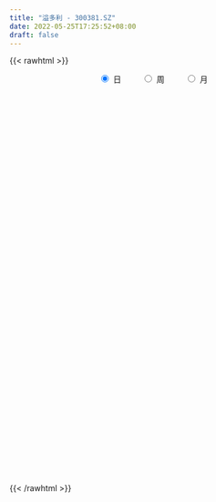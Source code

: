 ```yaml
---
title: "溢多利 - 300381.SZ"
date: 2022-05-25T17:25:52+08:00
draft: false
---
```

{{< rawhtml >}}
    <div style="text-align: center">
        <label style="padding: 1rem;"><input style="margin-right: .5rem" type="radio" name="period" value="D" checked onclick="period_change(this)">日</label>
        <label style="padding: 1rem;"><input style="margin-right: .5rem" type="radio" name="period" value="W" onclick="period_change(this)">周</label>
        <label style="padding: 1rem;"><input style="margin-right: .5rem" type="radio" name="period" value="M" onclick="period_change(this)">月</label>
    </div>
    <div id="chart" style="height: 700px;"></div> 
    <script type="text/javascript">
        const D_v = [51054.36,68173.17,49244.94,37242.0,65622.33,48766.0,34512.83,39188.99,57020.82,44917.03,40787.0,37137.03,137772.14,90022.55,59487.04,42891.9,83752.09,59664.83,48472.99,57080.64,60827.25,47705.89,35920.0,52025.01,35113.03,35692.0,39440.53,41414.0,124730.48,135628.0,235880.34,173233.57,94871.37,90842.85,66261.42,48840.5,62108.43,48120.37,75197.14,52735.0,71391.34,119870.01,100438.1,121664.0,64629.53,49076.64,41741.99,81949.01,62392.55,87595.0,83345.0,59619.2,70542.16,46353.0,56762.05,61033.96,83571.39,123878.83,105645.03,83199.58,42925.78,76089.28,68549.03,81696.11,59844.0,120485.58,126798.03,69555.0,55915.87,82434.98,87540.03,127542.97,99379.0,136775.82,76842.0,174991.42,89044.92,133496.0,88271.78,101487.01,100994.01,78840.49,76161.01,144198.98,77667.0,87451.71,75913.0,95606.44,246833.83,117314.81,108660.21,81785.98,127575.54,274826.21,167540.05,137918.24,155788.23,115677.96,58503.0,68052.26,47870.26,39573.39,80137.0,41313.65,68153.91,46850.19,192222.42,79778.84,72636.08,94236.27,87126.2,31845.92,36766.0,54448.0,80904.42,30610.0,24548.23,29681.0,36006.0,71237.9,43382.0,35712.0,46802.0,48576.0,70371.0,156357.24,145904.0,94449.0,107861.0,94209.29,114047.32,72921.74,60432.0,66240.17,122385.06,80192.32,58098.03,71583.0,83773.43,58666.52,42578.89,75543.9,57030.0,62022.94,64098.53,55506.18,65062.54,226031.54,154312.0,101501.09,196214.11,116213.05,89617.93,204651.55,112987.09,137548.0,158505.19,87790.97,143869.42,83162.0,79596.21,82740.15,54631.0,60714.0,49634.0,60003.0,67909.0,78368.28,108546.32,43766.99,68112.0,110383.44,37530.0,40654.0,50209.0,100635.0,53230.79,113830.47,53028.0,40042.79,37428.58,38386.06,30985.0,48191.84,33967.0,42838.0,65251.0,62112.41,52669.2,34897.0,56128.21,43501.34,32916.63,33029.0,28005.0,33635.0,202503.84,104329.84,125631.56,101726.63,65090.71,61657.0,51081.0,60406.97,64145.0,59392.0,30793.0,34155.0,24655.0,21222.18,47559.0,73530.0,35769.0,44475.67,44526.0,27368.23,36418.0,56595.18,38601.0,31852.0,36380.0,32500.03,18188.0,18226.0,24932.61,26294.99,20161.0,17905.89,23568.49,18179.0,40335.79,60539.0,75247.5,52436.17,36463.2,26199.0,18207.0,19426.5,62377.5,66948.01,35004.01,25196.0,150890.0,102077.67,56433.63,45796.33,40281.0,25705.0,33213.3,35140.0]
const D_histogram = [0.0,-0.0196430769,-0.0315122788,-0.041618473,-0.027186575,-0.0240430454,-0.0211223294,-0.0165380873,-0.0155555084,-0.0168400549,-0.0207098431,-0.0132757601,0.0148216993,0.0328190226,0.0301679245,0.0292082029,0.0426110885,0.0483641497,0.046383453,0.049055951,0.0366453837,0.0235933458,0.0063279723,-0.0133193763,-0.0194552373,-0.0192899264,-0.0132444787,-0.0082355283,0.016793007,0.0454184348,0.0962390584,0.0852079792,0.068117159,0.040993616,0.0133455127,0.0039034646,-0.0132907685,-0.0261734181,-0.0495564441,-0.0629744274,-0.0521964567,-0.0152883652,0.0056247073,0.0384159438,0.0391932332,0.033176434,0.0288846162,0.0360439599,0.0237579715,-0.0020406017,-0.0355897231,-0.0593933887,-0.0878309504,-0.0957840143,-0.0832426249,-0.0659815424,-0.0414113039,-0.0102625724,-0.0034034654,-0.0159494928,-0.0201807711,-0.004892833,-0.0011352545,0.0092408131,0.0072458132,0.0294937662,0.0376234637,0.0434121315,0.0364820878,0.010373157,-0.0079045754,0.0122493092,0.0196690764,0.0371806819,0.0389550974,0.0619545981,0.0618109769,0.0744699399,0.0732601498,0.0721886113,0.056417303,0.0429796381,0.0252293547,0.040748717,0.0353711187,0.0336895876,0.0107235074,0.012610408,0.039519669,0.0372157481,0.0530135922,0.0555957585,0.0643105813,0.0583968663,0.0256222297,-0.0389212024,-0.0241780216,0.005719355,0.0116259505,-0.0067750151,-0.017095256,-0.037086927,-0.0747714708,-0.0958725935,-0.0790896382,-0.0762754508,-0.0458142253,-0.0429127911,-0.0560632381,-0.0784575455,-0.0842331293,-0.096966615,-0.0876455964,-0.0890408151,-0.0994293887,-0.0961764944,-0.0868774154,-0.068334577,-0.041623344,-0.0002486957,0.0277266843,0.0393921857,0.0580026094,0.0664564777,0.0596534839,0.0824372214,0.0872833815,0.0925589914,0.0803854862,0.0519865643,0.016702626,-0.0070452474,-0.0299596982,-0.0370423922,-0.0088574453,0.0055137236,0.0002499307,0.0033763435,-0.0222333742,-0.0344668617,-0.0331292942,-0.0156221418,-0.0054549474,-0.0035997277,0.0044438375,0.0082762328,0.0060585015,0.0180200624,0.0299045166,0.0461548937,0.0890735677,0.093285868,0.0836533329,0.1103297784,0.0942964385,0.0967913707,0.0990608898,0.0899953698,0.1047278574,0.0918839963,0.0577524518,0.0183175686,-0.0083759662,-0.0365140638,-0.055064844,-0.0850156353,-0.0820572967,-0.0890726875,-0.1011304689,-0.1065516645,-0.1174969622,-0.1387212096,-0.1445376675,-0.1572932516,-0.1376330819,-0.1577226981,-0.1521744961,-0.0902958875,-0.0459262254,-0.0192193242,-0.0094065509,-0.0164192418,-0.0322964148,-0.0451656361,-0.034312135,-0.0409892772,-0.0288547119,-0.0048615044,-0.0002092785,0.0073932338,0.004942362,0.0116236773,0.0166321892,0.0164626979,0.0200390407,0.0129665162,0.0352985799,0.0275846621,-0.0050017557,-0.0399709614,-0.0387715151,-0.0538055423,-0.0723600641,-0.1117670576,-0.0981057931,-0.0829455711,-0.0591552092,-0.0342588296,-0.0188307189,-0.0043593941,0.0068490311,0.0249818092,0.0317690861,0.0342078973,0.0439261875,0.0429194858,0.0268492216,0.0372183583,0.0201347924,-0.001180582,-0.0284955306,-0.0376524017,-0.0463494854,-0.0446241784,-0.0465658809,-0.0333673043,-0.0125712879,0.0049052048,-0.0029624248,-0.0065125973,-0.0448081435,-0.1008572443,-0.0710539028,-0.0762705073,-0.0646990384,-0.0456169701,-0.0354872796,-0.0071681863,0.0508669522,0.0867168765,0.1187099369,0.1437851902,0.1845802999,0.2020365895,0.1900872797,0.1675583846,0.1564282822,0.1437351759,0.1048731356,0.0814014018]
const D_fast = [0.0,-0.0245538462,-0.0443011177,-0.0648119302,-0.0571766759,-0.0600439077,-0.0624037741,-0.0619540537,-0.064860352,-0.0703549122,-0.0794021612,-0.0752870182,-0.043484134,-0.017282055,-0.012391172,-0.0060488429,0.0180068148,0.0358509135,0.0454660801,0.0604025658,0.0571533445,0.0499996429,0.0343162626,0.0113390699,0.0003393996,-0.0043177712,-0.0015834432,0.0013666251,0.0305934123,0.0705734488,0.1454538369,0.1557247526,0.1556632221,0.1387880831,0.1144763579,0.106010176,0.0854932508,0.0660672467,0.0302951097,0.0011335196,-0.0011376239,0.0319483762,0.0542676256,0.096662848,0.1072384457,0.109515755,0.1124450913,0.128615425,0.1222689294,0.0959602058,0.0535136536,0.0148616408,-0.0355336585,-0.067432726,-0.0757019928,-0.0749362959,-0.0607188833,-0.032135795,-0.0261275544,-0.042660955,-0.051937426,-0.0378726962,-0.0343989313,-0.0217126604,-0.0218962071,0.0077251875,0.025260751,0.0419024516,0.0440929299,0.0205772884,0.0003234121,0.0235396239,0.0358766603,0.0626834363,0.0741966261,0.1126847763,0.1279938994,0.1592703474,0.1763755947,0.193351209,0.1916842264,0.1889914711,0.1775485263,0.2032550679,0.2067202493,0.213461115,0.1931759117,0.1982154143,0.2350045926,0.2420046087,0.2710558509,0.2875369568,0.3123294249,0.3210149264,0.2946458473,0.2203721146,0.22907079,0.2603980053,0.2692110885,0.2491163691,0.2345223142,0.2052589114,0.1488815,0.1038122289,0.1008227746,0.0845680993,0.1035757686,0.0957490049,0.0685827485,0.0265740547,-0.0002598115,-0.0372349509,-0.0498253314,-0.0734807539,-0.1087266746,-0.1295179039,-0.1419381787,-0.1404789846,-0.1241735877,-0.0828611133,-0.0479540622,-0.0264405144,0.0066705617,0.0317385493,0.0398489266,0.0832419694,0.1099089749,0.1383243327,0.146247199,0.1308449181,0.0997366364,0.0742274511,0.0438230758,0.0274797837,0.0534503692,0.0691999691,0.0639986588,0.0679691575,0.0368010963,0.0159508933,0.0090061373,0.0226077542,0.0314112118,0.0323664996,0.0415210242,0.0474224777,0.0467193717,0.0631859482,0.0825465316,0.1103356321,0.175522698,0.2030564653,0.2143372634,0.2685961536,0.2761369233,0.3028296982,0.3298644397,0.3432977622,0.3842122141,0.3943393521,0.3746459205,0.3397904295,0.3110029031,0.2737362895,0.2414192984,0.1902145982,0.1726586127,0.14337505,0.1060346514,0.0739755396,0.0336560014,-0.0222485484,-0.0641994231,-0.1162783201,-0.131026421,-0.1905467117,-0.2230421337,-0.1837374969,-0.1508493912,-0.1289473211,-0.1214861855,-0.1326036869,-0.1565549636,-0.1807155939,-0.1784401266,-0.1953645881,-0.1904437008,-0.1676658694,-0.1630659631,-0.1536151423,-0.1548304236,-0.145243189,-0.1360766298,-0.1321304466,-0.1235443436,-0.1273752391,-0.0962185305,-0.0970362827,-0.1308731394,-0.1758350854,-0.1843285179,-0.2128139307,-0.2494584685,-0.3168072264,-0.3276724102,-0.3332485809,-0.3242470214,-0.3079153492,-0.2971949183,-0.283813442,-0.2708927589,-0.2465145285,-0.2317849802,-0.2207941946,-0.2000943576,-0.1903711877,-0.1997291466,-0.1800554203,-0.1921052881,-0.213715808,-0.2481546392,-0.2667246108,-0.2870090659,-0.2964398035,-0.3100229762,-0.3051662257,-0.2875130312,-0.2688102374,-0.2774184732,-0.2825967949,-0.332094377,-0.4133577889,-0.4013179231,-0.4256021545,-0.4302054451,-0.4225276193,-0.4212697487,-0.394742702,-0.3239908255,-0.266461682,-0.2047911374,-0.1437695866,-0.0568294019,0.0111360351,0.0467085451,0.0660692463,0.0940462144,0.1172869021,0.1046431457,0.1015217623]
const D_slow = [0.0,-0.0049107692,-0.0127888389,-0.0231934572,-0.0299901009,-0.0360008623,-0.0412814446,-0.0454159664,-0.0493048436,-0.0535148573,-0.0586923181,-0.0620112581,-0.0583058333,-0.0501010776,-0.0425590965,-0.0352570458,-0.0246042736,-0.0125132362,-0.000917373,0.0113466148,0.0205079607,0.0264062972,0.0279882903,0.0246584462,0.0197946369,0.0149721553,0.0116610356,0.0096021535,0.0138004052,0.0251550139,0.0492147785,0.0705167734,0.0875460631,0.0977944671,0.1011308453,0.1021067114,0.0987840193,0.0922406648,0.0798515537,0.0641079469,0.0510588327,0.0472367414,0.0486429183,0.0582469042,0.0680452125,0.076339321,0.0835604751,0.092571465,0.0985109579,0.0980008075,0.0891033767,0.0742550295,0.0522972919,0.0283512883,0.0075406321,-0.0089547535,-0.0193075795,-0.0218732226,-0.0227240889,-0.0267114621,-0.0317566549,-0.0329798632,-0.0332636768,-0.0309534735,-0.0291420202,-0.0217685787,-0.0123627128,-0.0015096799,0.0076108421,0.0102041313,0.0082279875,0.0112903148,0.0162075839,0.0255027544,0.0352415287,0.0507301782,0.0661829225,0.0848004074,0.1031154449,0.1211625977,0.1352669234,0.146011833,0.1523191716,0.1625063509,0.1713491306,0.1797715275,0.1824524043,0.1856050063,0.1954849236,0.2047888606,0.2180422587,0.2319411983,0.2480188436,0.2626180602,0.2690236176,0.259293317,0.2532488116,0.2546786503,0.257585138,0.2558913842,0.2516175702,0.2423458384,0.2236529707,0.1996848224,0.1799124128,0.1608435501,0.1493899938,0.138661796,0.1246459865,0.1050316002,0.0839733178,0.0597316641,0.037820265,0.0155600612,-0.0092972859,-0.0333414095,-0.0550607634,-0.0721444076,-0.0825502436,-0.0826124176,-0.0756807465,-0.0658327001,-0.0513320477,-0.0347179283,-0.0198045573,0.000804748,0.0226255934,0.0457653412,0.0658617128,0.0788583539,0.0830340104,0.0812726985,0.073782774,0.0645221759,0.0623078146,0.0636862455,0.0637487281,0.064592814,0.0590344705,0.050417755,0.0421354315,0.038229896,0.0368661592,0.0359662273,0.0370771867,0.0391462449,0.0406608702,0.0451658858,0.052642015,0.0641807384,0.0864491303,0.1097705973,0.1306839305,0.1582663751,0.1818404848,0.2060383275,0.2308035499,0.2533023924,0.2794843567,0.3024553558,0.3168934687,0.3214728609,0.3193788693,0.3102503534,0.2964841424,0.2752302335,0.2547159094,0.2324477375,0.2071651203,0.1805272041,0.1511529636,0.1164726612,0.0803382443,0.0410149314,0.006606661,-0.0328240136,-0.0708676376,-0.0934416095,-0.1049231658,-0.1097279969,-0.1120796346,-0.1161844451,-0.1242585488,-0.1355499578,-0.1441279916,-0.1543753109,-0.1615889888,-0.162804365,-0.1628566846,-0.1610083761,-0.1597727856,-0.1568668663,-0.152708819,-0.1485931445,-0.1435833844,-0.1403417553,-0.1315171103,-0.1246209448,-0.1258713837,-0.1358641241,-0.1455570028,-0.1590083884,-0.1770984044,-0.2050401688,-0.2295666171,-0.2503030099,-0.2650918122,-0.2736565196,-0.2783641993,-0.2794540479,-0.2777417901,-0.2714963378,-0.2635540662,-0.2550020919,-0.2440205451,-0.2332906736,-0.2265783682,-0.2172737786,-0.2122400805,-0.212535226,-0.2196591087,-0.2290722091,-0.2406595804,-0.2518156251,-0.2634570953,-0.2717989214,-0.2749417433,-0.2737154421,-0.2744560483,-0.2760841977,-0.2872862335,-0.3125005446,-0.3302640203,-0.3493316471,-0.3655064067,-0.3769106493,-0.3857824692,-0.3875745157,-0.3748577777,-0.3531785585,-0.3235010743,-0.2875547768,-0.2414097018,-0.1909005544,-0.1433787345,-0.1014891384,-0.0623820678,-0.0264482738,-0.0002299899,0.0201203605]
const D_data = [['2021-05-14', 9.2346, 9.2942, 9.1353, 9.3538],['2021-05-17', 9.2446, 8.9864, 8.9765, 9.2446],['2021-05-18', 9.036, 8.9765, 8.8077, 9.036],['2021-05-19', 8.9368, 8.907, 8.8871, 9.0162],['2021-05-20', 8.9864, 9.1949, 8.9169, 9.2049],['2021-05-21', 9.1949, 9.0758, 9.0559, 9.324],['2021-05-24', 9.0758, 9.0658, 8.9765, 9.1751],['2021-05-25', 9.046, 9.0857, 9.0261, 9.1353],['2021-05-26', 9.0857, 9.036, 8.9665, 9.1056],['2021-05-27', 8.9963, 8.9864, 8.9665, 9.036],['2021-05-28', 8.9864, 8.9169, 8.897, 9.046],['2021-05-31', 8.9467, 9.046, 8.8672, 9.0758],['2021-06-01', 9.1353, 9.3935, 9.1254, 9.5524],['2021-06-02', 9.2942, 9.4034, 9.2744, 9.4829],['2021-06-03', 9.4332, 9.2049, 9.1949, 9.4928],['2021-06-04', 9.2545, 9.2346, 9.1353, 9.3637],['2021-06-07', 9.1651, 9.473, 9.1552, 9.5127],['2021-06-08', 9.473, 9.463, 9.3339, 9.5226],['2021-06-09', 9.4432, 9.4134, 9.3538, 9.5127],['2021-06-10', 9.4233, 9.5127, 9.3737, 9.5325],['2021-06-11', 9.5325, 9.3339, 9.2942, 9.5524],['2021-06-15', 9.2843, 9.2843, 9.1651, 9.3538],['2021-06-16', 9.2843, 9.1651, 9.1155, 9.3339],['2021-06-17', 9.1651, 9.036, 8.9467, 9.1651],['2021-06-18', 9.0063, 9.1254, 8.9566, 9.1453],['2021-06-21', 9.0559, 9.1751, 9.0162, 9.1751],['2021-06-22', 9.1552, 9.2545, 9.0658, 9.3439],['2021-06-23', 9.2247, 9.2644, 9.1552, 9.3042],['2021-06-24', 9.2843, 9.602, 9.2346, 9.7609],['2021-06-25', 9.5822, 9.8205, 9.4829, 9.8999],['2021-06-28', 9.9297, 10.3766, 9.7708, 10.883],['2021-06-29', 10.3269, 9.7907, 9.7311, 10.4361],['2021-06-30', 9.7808, 9.7113, 9.5822, 9.8602],['2021-07-01', 9.6616, 9.5226, 9.4928, 9.8999],['2021-07-02', 9.5822, 9.4034, 9.324, 9.6616],['2021-07-05', 9.3737, 9.5524, 9.2843, 9.5822],['2021-07-06', 9.5623, 9.3935, 9.324, 9.5623],['2021-07-07', 9.3042, 9.3637, 9.3042, 9.473],['2021-07-08', 9.3836, 9.1155, 9.0559, 9.3836],['2021-07-09', 9.1155, 9.1056, 9.0658, 9.1751],['2021-07-12', 9.1353, 9.3637, 9.0956, 9.3836],['2021-07-13', 9.3637, 9.8006, 9.2545, 9.8801],['2021-07-14', 9.95, 9.76, 9.6, 10.05],['2021-07-15', 9.76, 10.08, 9.68, 10.1],['2021-07-16', 9.95, 9.81, 9.8, 10.09],['2021-07-19', 9.78, 9.75, 9.63, 9.96],['2021-07-20', 9.69, 9.78, 9.61, 9.83],['2021-07-21', 9.82, 9.97, 9.82, 10.15],['2021-07-22', 9.87, 9.75, 9.73, 9.91],['2021-07-23', 9.72, 9.5, 9.39, 9.75],['2021-07-26', 9.47, 9.24, 9.16, 9.58],['2021-07-27', 9.29, 9.18, 9.16, 9.4],['2021-07-28', 9.19, 8.93, 8.72, 9.36],['2021-07-29', 9.08, 9.02, 8.94, 9.09],['2021-07-30', 9.0, 9.22, 8.88, 9.35],['2021-08-02', 9.25, 9.3, 9.07, 9.39],['2021-08-03', 9.3, 9.46, 9.22, 9.55],['2021-08-04', 9.5, 9.67, 9.27, 9.67],['2021-08-05', 9.58, 9.46, 9.39, 9.63],['2021-08-06', 9.36, 9.19, 9.1, 9.4],['2021-08-09', 9.17, 9.23, 9.1, 9.25],['2021-08-10', 9.23, 9.49, 9.12, 9.5],['2021-08-11', 9.41, 9.39, 9.35, 9.6],['2021-08-12', 9.45, 9.51, 9.42, 9.65],['2021-08-13', 9.52, 9.38, 9.3, 9.57],['2021-08-16', 9.38, 9.75, 9.33, 9.79],['2021-08-17', 9.76, 9.68, 9.62, 9.95],['2021-08-18', 9.63, 9.72, 9.6, 9.82],['2021-08-19', 9.71, 9.59, 9.48, 9.76],['2021-08-20', 9.56, 9.28, 9.14, 9.61],['2021-08-23', 9.17, 9.26, 8.99, 9.32],['2021-08-24', 9.23, 9.75, 9.19, 9.75],['2021-08-25', 9.65, 9.68, 9.57, 9.87],['2021-08-26', 9.69, 9.9, 9.61, 9.96],['2021-08-27', 9.91, 9.79, 9.67, 9.91],['2021-08-30', 9.84, 10.17, 9.72, 10.45],['2021-08-31', 10.07, 10.0, 9.91, 10.18],['2021-09-01', 10.04, 10.26, 9.7, 10.36],['2021-09-02', 10.25, 10.19, 10.12, 10.39],['2021-09-03', 10.28, 10.26, 9.93, 10.28],['2021-09-06', 10.26, 10.1, 10.1, 10.52],['2021-09-07', 10.04, 10.11, 9.9, 10.21],['2021-09-08', 10.11, 10.02, 9.96, 10.29],['2021-09-09', 10.01, 10.48, 9.91, 10.49],['2021-09-10', 10.42, 10.3, 10.21, 10.6],['2021-09-13', 10.5, 10.38, 10.31, 10.71],['2021-09-14', 10.41, 10.09, 10.03, 10.44],['2021-09-15', 10.03, 10.38, 10.0, 10.58],['2021-09-16', 10.35, 10.82, 10.32, 11.38],['2021-09-17', 10.82, 10.58, 10.5, 10.89],['2021-09-22', 10.48, 10.91, 10.38, 10.93],['2021-09-23', 11.0, 10.87, 10.71, 11.0],['2021-09-24', 10.87, 11.06, 10.58, 11.16],['2021-09-27', 11.42, 10.97, 10.85, 12.12],['2021-09-28', 10.42, 10.6, 10.2, 10.87],['2021-09-29', 10.43, 9.97, 9.91, 10.66],['2021-09-30', 10.01, 10.84, 10.01, 10.95],['2021-10-08', 10.92, 11.18, 10.74, 11.25],['2021-10-11', 11.09, 11.02, 10.88, 11.17],['2021-10-12', 10.98, 10.72, 10.55, 10.98],['2021-10-13', 10.68, 10.77, 10.47, 10.87],['2021-10-14', 10.6, 10.58, 10.55, 10.75],['2021-10-15', 10.66, 10.19, 10.1, 10.67],['2021-10-18', 10.24, 10.2, 10.0, 10.35],['2021-10-19', 10.09, 10.62, 10.09, 10.74],['2021-10-20', 10.53, 10.46, 10.34, 10.71],['2021-10-21', 10.4, 10.87, 10.12, 11.23],['2021-10-22', 10.75, 10.6, 10.51, 10.9],['2021-10-25', 10.63, 10.35, 10.2, 10.65],['2021-10-26', 10.2, 10.1, 9.91, 10.35],['2021-10-27', 9.86, 10.18, 9.4, 10.22],['2021-10-28', 10.18, 9.98, 9.9, 10.2],['2021-10-29', 9.94, 10.18, 9.85, 10.24],['2021-11-01', 10.17, 10.0, 9.95, 10.22],['2021-11-02', 10.01, 9.78, 9.58, 10.05],['2021-11-03', 9.72, 9.85, 9.63, 9.94],['2021-11-04', 9.83, 9.88, 9.72, 9.91],['2021-11-05', 9.86, 10.0, 9.79, 10.0],['2021-11-08', 9.92, 10.17, 9.92, 10.19],['2021-11-09', 10.1, 10.51, 10.08, 10.56],['2021-11-10', 10.48, 10.53, 10.37, 10.65],['2021-11-11', 10.47, 10.45, 10.4, 10.61],['2021-11-12', 10.45, 10.65, 10.41, 10.71],['2021-11-15', 10.69, 10.64, 10.53, 10.9],['2021-11-16', 10.57, 10.5, 10.38, 10.68],['2021-11-17', 10.47, 10.97, 10.42, 10.99],['2021-11-18', 10.97, 10.89, 10.7, 11.3],['2021-11-19', 10.9, 11.0, 10.63, 11.1],['2021-11-22', 11.17, 10.84, 10.75, 11.17],['2021-11-23', 10.77, 10.59, 10.55, 10.86],['2021-11-24', 10.6, 10.37, 10.29, 10.69],['2021-11-25', 10.36, 10.37, 10.27, 10.48],['2021-11-26', 10.31, 10.25, 10.13, 10.44],['2021-11-29', 10.29, 10.35, 10.05, 10.44],['2021-11-30', 10.34, 10.84, 10.26, 10.85],['2021-12-01', 10.77, 10.79, 10.61, 10.86],['2021-12-02', 10.71, 10.58, 10.56, 10.89],['2021-12-03', 10.52, 10.69, 10.37, 10.7],['2021-12-06', 10.65, 10.27, 10.2, 10.72],['2021-12-07', 10.27, 10.32, 10.15, 10.45],['2021-12-08', 10.31, 10.44, 10.25, 10.45],['2021-12-09', 10.5, 10.68, 10.4, 10.74],['2021-12-10', 10.69, 10.66, 10.5, 10.78],['2021-12-13', 10.59, 10.59, 10.5, 10.75],['2021-12-14', 10.59, 10.7, 10.52, 10.79],['2021-12-15', 10.64, 10.69, 10.54, 10.75],['2021-12-16', 10.75, 10.63, 10.52, 10.75],['2021-12-17', 10.65, 10.85, 10.58, 11.35],['2021-12-20', 11.0, 10.94, 10.89, 11.23],['2021-12-21', 10.9, 11.11, 10.9, 11.29],['2021-12-22', 11.29, 11.67, 10.97, 11.8],['2021-12-23', 11.59, 11.4, 11.28, 11.65],['2021-12-24', 11.29, 11.3, 11.06, 11.4],['2021-12-27', 11.4, 11.9, 11.19, 11.92],['2021-12-28', 11.7, 11.5, 11.5, 11.85],['2021-12-29', 11.68, 11.8, 11.47, 12.05],['2021-12-30', 11.75, 11.92, 11.63, 12.2],['2021-12-31', 12.0, 11.87, 11.68, 12.0],['2022-01-04', 11.87, 12.3, 11.74, 12.38],['2022-01-05', 12.18, 12.08, 11.9, 12.33],['2022-01-06', 12.01, 11.79, 11.73, 12.15],['2022-01-07', 11.8, 11.6, 11.38, 11.85],['2022-01-10', 11.55, 11.63, 11.41, 11.69],['2022-01-11', 11.67, 11.49, 11.38, 11.74],['2022-01-12', 11.51, 11.49, 11.42, 11.61],['2022-01-13', 11.49, 11.2, 11.17, 11.52],['2022-01-14', 11.24, 11.51, 11.15, 11.68],['2022-01-17', 11.65, 11.34, 11.32, 11.65],['2022-01-18', 11.38, 11.18, 10.86, 11.39],['2022-01-19', 11.12, 11.16, 10.9, 11.16],['2022-01-20', 11.09, 10.98, 10.86, 11.18],['2022-01-21', 11.0, 10.68, 10.39, 11.0],['2022-01-24', 10.59, 10.7, 10.39, 10.83],['2022-01-25', 10.66, 10.45, 10.3, 10.7],['2022-01-26', 10.34, 10.76, 10.34, 10.8],['2022-01-27', 10.71, 10.14, 9.92, 10.74],['2022-01-28', 10.14, 10.29, 10.0, 10.56],['2022-02-07', 10.37, 11.07, 10.24, 11.09],['2022-02-08', 11.13, 11.07, 10.81, 11.13],['2022-02-09', 11.07, 11.0, 10.9, 11.11],['2022-02-10', 10.96, 10.86, 10.81, 11.14],['2022-02-11', 10.89, 10.63, 10.59, 10.89],['2022-02-14', 10.53, 10.42, 10.36, 10.75],['2022-02-15', 10.42, 10.33, 10.22, 10.61],['2022-02-16', 10.38, 10.57, 10.31, 10.73],['2022-02-17', 10.55, 10.31, 10.3, 10.55],['2022-02-18', 10.27, 10.51, 10.19, 10.74],['2022-02-21', 10.49, 10.72, 10.37, 10.93],['2022-02-22', 10.54, 10.53, 10.4, 10.68],['2022-02-23', 10.46, 10.58, 10.46, 10.6],['2022-02-24', 10.48, 10.45, 10.25, 10.8],['2022-02-25', 10.47, 10.56, 10.46, 10.78],['2022-02-28', 10.56, 10.56, 10.38, 10.7],['2022-03-01', 10.6, 10.5, 10.41, 10.61],['2022-03-02', 10.52, 10.55, 10.45, 10.58],['2022-03-03', 10.55, 10.4, 10.39, 10.62],['2022-03-04', 10.4, 10.81, 10.38, 11.51],['2022-03-07', 10.7, 10.48, 10.33, 10.84],['2022-03-08', 10.35, 10.05, 9.7, 10.38],['2022-03-09', 10.07, 9.8, 9.22, 10.1],['2022-03-10', 9.99, 10.11, 9.73, 10.13],['2022-03-11', 10.0, 9.81, 9.56, 10.0],['2022-03-14', 9.85, 9.6, 9.46, 9.92],['2022-03-15', 9.58, 9.08, 8.94, 9.58],['2022-03-16', 9.3, 9.56, 9.11, 9.64],['2022-03-17', 9.66, 9.55, 9.5, 9.75],['2022-03-18', 9.43, 9.67, 9.39, 9.77],['2022-03-21', 9.68, 9.74, 9.61, 9.82],['2022-03-22', 9.7, 9.67, 9.55, 9.73],['2022-03-23', 9.68, 9.69, 9.58, 9.77],['2022-03-24', 9.6, 9.68, 9.47, 9.93],['2022-03-25', 9.69, 9.82, 9.58, 10.09],['2022-03-28', 9.83, 9.73, 9.59, 9.85],['2022-03-29', 9.73, 9.69, 9.57, 9.87],['2022-03-30', 9.68, 9.81, 9.58, 9.81],['2022-03-31', 9.8, 9.7, 9.64, 9.93],['2022-04-01', 9.69, 9.46, 9.42, 9.69],['2022-04-06', 9.49, 9.77, 9.46, 9.82],['2022-04-07', 9.73, 9.4, 9.37, 9.73],['2022-04-08', 9.4, 9.22, 9.1, 9.44],['2022-04-11', 9.3, 8.97, 8.86, 9.36],['2022-04-12', 8.97, 9.04, 8.78, 9.12],['2022-04-13', 9.06, 8.93, 8.87, 9.06],['2022-04-14', 8.98, 8.97, 8.92, 9.08],['2022-04-15', 8.86, 8.85, 8.72, 9.05],['2022-04-18', 8.78, 9.0, 8.65, 9.0],['2022-04-19', 9.0, 9.13, 8.9, 9.21],['2022-04-20', 9.19, 9.15, 9.08, 9.26],['2022-04-21', 9.18, 8.82, 8.76, 9.18],['2022-04-22', 8.75, 8.8, 8.61, 8.93],['2022-04-25', 8.79, 8.19, 8.19, 8.85],['2022-04-26', 8.21, 7.61, 7.59, 8.35],['2022-04-27', 7.61, 8.5, 7.6, 8.58],['2022-04-28', 8.31, 8.02, 7.9, 8.45],['2022-04-29', 8.03, 8.14, 7.95, 8.34],['2022-05-05', 8.08, 8.22, 8.08, 8.35],['2022-05-06', 8.07, 8.1, 8.0, 8.2],['2022-05-09', 8.16, 8.36, 8.1, 8.4],['2022-05-10', 8.34, 8.93, 8.28, 9.15],['2022-05-11', 8.94, 8.91, 8.86, 9.35],['2022-05-12', 8.9, 9.08, 8.83, 9.14],['2022-05-13', 9.09, 9.21, 9.03, 9.25],['2022-05-16', 9.25, 9.68, 9.19, 9.97],['2022-05-17', 9.52, 9.67, 9.16, 9.67],['2022-05-18', 9.48, 9.45, 9.45, 9.86],['2022-05-19', 9.2, 9.35, 9.19, 9.53],['2022-05-20', 9.28, 9.52, 9.28, 9.69],['2022-05-23', 9.64, 9.55, 9.5, 9.64],['2022-05-24', 9.55, 9.18, 9.15, 9.65],['2022-05-25', 9.02, 9.28, 9.02, 9.43]]
const W_v = [110328.55,91438.29,101742.6,62066.32,57998.44,67191.89,67669.9,92479.3,193867.03,468969.28,465447.31,371584.74,264079.94,207876.49,82942.21,102177.89,67150.8,74467.82,57182.72,80849.71,83572.73,78071.88,60385.99,177889.52,47396.21,48837.99,69624.24,45835.0,54349.99,33328.09,14605.08,7495.55,100265.22,59151.75,62338.49,55027.94,93663.06,68505.12,106479.24,75433.24,44663.9,19861.63,68435.7,57780.0,51246.99,47138.66,39299.78,45695.56,47104.2,46982.0,104915.48,58073.09,54748.71,83068.96,53433.37,52655.41,64095.59,125906.79,63782.0,33825.42,76982.45,53807.07,30297.39,78471.06,44460.0,95046.95,77685.06,68983.61,110077.21,62572.43,35717.61,57820.46,38399.71,68956.65,88495.47,25843.73,45665.25,37263.28,47482.92,49563.4,98319.69,180893.81,144942.9,202261.3,110899.13,179376.84,133596.5,151416.12,137801.99,79026.13,103440.81,45129.41,117808.7,74399.78,46578.47,43433.14,30584.06,34954.33,40649.81,60298.77,49763.65,78639.8,170971.31,134933.93,79406.83,152443.04,309971.3,92680.66,73210.63,127230.3,146451.32,136996.68,83504.31,11836.51,258261.08,419526.69,521169.95,212061.57,109516.27,160349.74,77027.85,157090.68,126566.44,108160.3,380652.2,455086.3,203080.57,299623.21,203643.36,278446.75,1228178.5699999998,717340.0,509081.5,692092.04,735287.25,364871.84,329553.72,257015.28,346457.98,451616.07,381106.61,622730.52,298130.1,214546.57,350769.64,386785.73,257518.05,937084.3100000001,1519716.01,2127650.54,722057.53,1358298.3699999999,1449673.6600000001,1159080.6800000002,695740.7,532706.1900000001,724699.5900000001,469140.1899999999,391930.9,333879.64,555377.88,648455.4300000001,202542.82,252477.55,107491.13,35727.75,326632.95,462571.6300000001,201877.38,263556.72,194273.81,389906.17,201841.47,148548.11,211534.91,227322.46,301081.91,150984.09,225473.07,323359.07,252713.93,297018.32,275430.55,203620.02,122443.0,219869.09,216750.15,394415.28,188496.29,165201.44,183643.46,102429.32,219192.65,194137.99,554028.09,135935.23,267021.32,269048.44,216426.67,367310.66,309797.8,170763.93,376905.01,661089.55,287001.44,477992.98,322755.19,316621.41,457328.79,329104.2,455189.46,528079.8200000001,587291.13,477861.49,623119.79,318021.73,736072.73,115677.96,294135.91,428319.01,322610.47,220191.65,233139.9,515657.24,449471.35,398498.58,317592.74,472721.73,657858.1799999999,701482.8,389367.78,292891.0,409177.03,282258.79,282715.9,221232.84,249308.16,330089.47,458435.74,265817.97,201121.18,188556.9,127048.18,130226.64,106109.37,265021.66,44406.0,208952.02,395478.63,94058.3]
const W_histogram = [0.0,-0.0418707692,-0.0377061267,-0.0585542303,-0.0776118944,-0.0618754636,-0.0575106258,-0.0534978533,0.0626972236,0.1411062031,0.1689039244,0.2056271215,0.2474334985,0.0971835661,-0.0033025375,-0.1635594998,-0.2281444768,-0.3263527133,-0.3841198198,-0.3620216864,-0.340812657,-0.3067496074,-0.2575924153,-0.1528457846,-0.0802642391,-0.038344596,-0.0558652501,-0.0752303292,-0.1901828491,-0.2517191991,-0.2453560574,-0.2149588097,-0.1206062315,-0.0352113448,-0.009190216,-0.005484937,0.0577991564,0.1081028295,0.1567620517,0.1246204803,0.0894776951,0.077838665,0.1301079921,0.1242770244,0.1071390577,0.0584815684,0.0188295992,-0.0300793871,-0.0903075612,-0.1404699143,-0.2171177267,-0.2337456732,-0.2345476333,-0.1966333791,-0.1780030807,-0.1356672132,-0.1180037703,-0.0750757625,-0.0547613457,-0.0345125877,-0.0585561716,-0.0368535115,-0.0057133369,0.0234494149,0.0134208643,0.065859841,0.1282156581,0.1882036841,0.2657126883,0.2730365054,0.2811334036,0.2742332309,0.2375992151,0.2376334072,0.2180959467,0.179294352,0.1557559036,0.1382723695,0.1220454744,0.1021690039,0.1234507251,0.1779075401,0.2335986264,0.2809700112,0.2917829236,0.3304931355,0.3550671181,0.3310564129,0.2695738003,0.2116680578,0.1290799297,0.0400790175,-0.007606735,-0.0281370505,-0.0499453616,-0.0612591136,-0.1028956483,-0.1316433608,-0.1328727443,-0.1347834063,-0.1209379954,-0.0900856018,-0.0398896167,-0.0078833305,-0.0141841177,0.0227740286,0.0211028764,0.0123048331,0.0089371149,0.0034494191,0.0139584725,-0.0184830398,-0.0533769001,-0.0644997292,-0.0069735363,0.0482888439,-0.0075523021,-0.0600210744,-0.0986500619,-0.1667512827,-0.1988761726,-0.1892751602,-0.1510658856,-0.1249894324,-0.0375342779,0.0277141724,0.0566255921,0.0952020337,0.0788848475,0.092603588,0.2258412919,0.2604766173,0.3098047218,0.3113984973,0.2481886355,0.1616275212,0.0810134922,0.0277347512,0.0435606952,0.055688476,0.0565286847,0.0703194669,0.0320129279,0.0349423413,0.0432861548,0.0147227687,-0.0576032265,0.0125792308,0.0736892066,0.2191639663,0.3109207365,0.3369731796,0.4194503079,0.3424625113,0.2496885094,0.2381254639,0.1286087718,0.0271472874,-0.0500642849,-0.0971423956,-0.0782844587,-0.1348786813,-0.166414438,-0.1878186506,-0.2323761619,-0.2296446892,-0.2146344896,-0.2163042904,-0.2430623884,-0.2690063169,-0.3089508988,-0.2585463147,-0.2593944679,-0.2505432495,-0.2684546696,-0.3174291283,-0.3585040862,-0.3808850477,-0.3584603201,-0.3159114759,-0.2692349506,-0.3282587394,-0.3565428826,-0.3518540783,-0.2853861923,-0.2400641243,-0.191451443,-0.1802726571,-0.1623099637,-0.131802672,-0.0997986292,-0.066404929,-0.0331012445,0.0086098752,0.0825299499,0.0870336622,0.1020879871,0.0999249468,0.0906531876,0.1076207435,0.1259620593,0.1242727692,0.167499637,0.1652532873,0.1418597648,0.1700726668,0.1640282408,0.1383695203,0.1174010566,0.1142438616,0.1036484228,0.1276388065,0.169205677,0.1917828954,0.21615336,0.2526411321,0.2495628636,0.2570158227,0.1852155709,0.1564274153,0.1027823404,0.051451571,0.0571135997,0.0789253246,0.0393366426,0.0391920429,0.0336941815,0.0390922964,0.0675403135,0.1164484523,0.1217445064,0.1106374218,0.0423541832,-0.0302032025,-0.0549802291,-0.0777414137,-0.0870197375,-0.074399012,-0.1283164952,-0.165936745,-0.1724847629,-0.1913679309,-0.2088983592,-0.2324821172,-0.2376721591,-0.2694483777,-0.2760414558,-0.1924851416,-0.1074205135,-0.0607246136]
const W_fast = [0.0,-0.0523384615,-0.0576003506,-0.0930870119,-0.1315476495,-0.1312800847,-0.1412929033,-0.1506545942,-0.0187852113,0.094900319,0.1649240214,0.2530539988,0.3567187504,0.2307647096,0.1294529715,-0.0716938656,-0.1933149618,-0.3731113767,-0.5269084381,-0.5953157263,-0.6593098612,-0.7019342134,-0.7171751252,-0.6506399406,-0.5981244549,-0.5657909608,-0.5972779275,-0.6354505888,-0.797948821,-0.9224149708,-0.9773908434,-1.0007332982,-0.9365322778,-0.8599402274,-0.8362166525,-0.8338826077,-0.7561487253,-0.6788193448,-0.5909696097,-0.5919560609,-0.6047294224,-0.5969087862,-0.5121124612,-0.4868741727,-0.477227375,-0.5112644722,-0.5462090416,-0.6026378747,-0.685442939,-0.7707227708,-0.9016500148,-0.9767143796,-1.036153248,-1.0473973386,-1.0732678103,-1.0648487462,-1.0766862458,-1.0525271786,-1.0459030983,-1.0342824872,-1.072965114,-1.0604758318,-1.0307639914,-0.9957388859,-1.0024122204,-0.9335082834,-0.8390985518,-0.7320596047,-0.5881224285,-0.512539485,-0.434159236,-0.3725011009,-0.3497353129,-0.290292769,-0.2553062429,-0.2492842496,-0.233883722,-0.2167991638,-0.2025146903,-0.1968489098,-0.1447045073,-0.0457708072,0.0683199356,0.1859338232,0.2696924665,0.3910259623,0.5043667245,0.5631201224,0.5690309599,0.5640422319,0.5137240862,0.4347429283,0.3851554921,0.3575909139,0.3232962625,0.296667732,0.2293072853,0.1676487326,0.133201163,0.0975946494,0.0812055615,0.0895365546,0.1297601355,0.1597955891,0.1499487725,0.1926004259,0.1962049928,0.1904831578,0.1893497184,0.1847243773,0.1987230488,0.1616607766,0.1134226912,0.0861749299,0.1419577387,0.2092923299,0.1515631083,0.0840890674,0.0207975645,-0.088991477,-0.17083541,-0.2085531876,-0.2081103845,-0.2132812893,-0.1352097044,-0.0630327109,-0.0199648932,0.0424120568,0.0458160825,0.08268572,0.2723837468,0.3721382266,0.4989175115,0.5783609113,0.5771982084,0.5310439744,0.4706833185,0.4243382653,0.451054383,0.4771042829,0.4920766627,0.5234473117,0.4931440047,0.5048090034,0.5239743556,0.4990916617,0.4123648598,0.4856921249,0.5652244023,0.7654901536,0.934977108,1.0452728459,1.2326125512,1.2412403824,1.2108885079,1.2588568283,1.1814923292,1.0868176666,0.9970900231,0.9257263135,0.9250131357,0.8346992428,0.7615598766,0.6932010014,0.5905494495,0.5358697499,0.4972213272,0.4414754538,0.3539517586,0.2607562509,0.1435739443,0.1293419497,0.0636451796,0.0098605856,-0.0751645018,-0.2034962427,-0.3341972221,-0.4517994456,-0.5189897979,-0.5554188227,-0.5760510351,-0.7171395087,-0.8345593726,-0.9178340879,-0.9227127499,-0.937406713,-0.9366568925,-0.9705462708,-0.9931610684,-0.9956044446,-0.9885500592,-0.9717575912,-0.9467292178,-0.9028656294,-0.8083130672,-0.7820509393,-0.7414746176,-0.7186564212,-0.7052648836,-0.6613921418,-0.6115603111,-0.5821814089,-0.4970796318,-0.4580126597,-0.445941241,-0.3752101723,-0.3402475381,-0.3313138785,-0.3229320781,-0.2975283078,-0.2822116408,-0.2263115555,-0.1424432657,-0.0719203234,0.0064884812,0.1061365363,0.1654489836,0.2371558984,0.2116595393,0.2219782376,0.1940287478,0.1555608712,0.1755012998,0.2170443559,0.1872898345,0.1969432455,0.1998689294,0.2150401185,0.260373214,0.3383934659,0.3741256465,0.3906779174,0.3329832246,0.2528750382,0.2143529544,0.1721564164,0.1411231582,0.1351441307,0.0491475237,-0.0299569123,-0.079626121,-0.1463512717,-0.2161062899,-0.2978105771,-0.3624186588,-0.4615569718,-0.5371604139,-0.5017253851,-0.4435158853,-0.4120011389]
const W_slow = [0.0,-0.0104676923,-0.019894224,-0.0345327816,-0.0539357552,-0.0694046211,-0.0837822775,-0.0971567408,-0.0814824349,-0.0462058842,-0.003979903,0.0474268773,0.1092852519,0.1335811435,0.1327555091,0.0918656341,0.0348295149,-0.0467586634,-0.1427886183,-0.2332940399,-0.3184972042,-0.395184606,-0.4595827099,-0.497794156,-0.5178602158,-0.5274463648,-0.5414126773,-0.5602202596,-0.6077659719,-0.6706957717,-0.732034786,-0.7857744884,-0.8159260463,-0.8247288825,-0.8270264365,-0.8283976708,-0.8139478817,-0.7869221743,-0.7477316614,-0.7165765413,-0.6942071175,-0.6747474512,-0.6422204532,-0.6111511971,-0.5843664327,-0.5697460406,-0.5650386408,-0.5725584876,-0.5951353779,-0.6302528564,-0.6845322881,-0.7429687064,-0.8016056147,-0.8507639595,-0.8952647297,-0.929181533,-0.9586824755,-0.9774514162,-0.9911417526,-0.9997698995,-1.0144089424,-1.0236223203,-1.0250506545,-1.0191883008,-1.0158330847,-0.9993681244,-0.9673142099,-0.9202632889,-0.8538351168,-0.7855759904,-0.7152926395,-0.6467343318,-0.587334528,-0.5279261762,-0.4734021896,-0.4285786016,-0.3896396257,-0.3550715333,-0.3245601647,-0.2990179137,-0.2681552324,-0.2236783474,-0.1652786908,-0.095036188,-0.0220904571,0.0605328268,0.1492996063,0.2320637095,0.2994571596,0.3523741741,0.3846441565,0.3946639109,0.3927622271,0.3857279645,0.3732416241,0.3579268457,0.3322029336,0.2992920934,0.2660739073,0.2323780557,0.2021435569,0.1796221564,0.1696497523,0.1676789196,0.1641328902,0.1698263973,0.1751021164,0.1781783247,0.1804126034,0.1812749582,0.1847645763,0.1801438164,0.1667995913,0.1506746591,0.148931275,0.161003486,0.1591154104,0.1441101418,0.1194476264,0.0777598057,0.0280407625,-0.0192780275,-0.0570444989,-0.088291857,-0.0976754265,-0.0907468834,-0.0765904853,-0.0527899769,-0.033068765,-0.009917868,0.046542455,0.1116616093,0.1891127897,0.266962414,0.3290095729,0.3694164532,0.3896698263,0.3966035141,0.4074936879,0.4214158069,0.435547978,0.4531278448,0.4611310768,0.4698666621,0.4806882008,0.484368893,0.4699680863,0.4731128941,0.4915351957,0.5463261873,0.6240563714,0.7082996663,0.8131622433,0.8987778711,0.9611999985,1.0207313644,1.0528835574,1.0596703792,1.047154308,1.0228687091,1.0032975944,0.9695779241,0.9279743146,0.8810196519,0.8229256115,0.7655144392,0.7118558168,0.6577797442,0.5970141471,0.5297625678,0.4525248431,0.3878882644,0.3230396475,0.2604038351,0.1932901677,0.1139328856,0.0243068641,-0.0709143978,-0.1605294779,-0.2395073468,-0.3068160845,-0.3888807693,-0.47801649,-0.5659800096,-0.6373265576,-0.6973425887,-0.7452054495,-0.7902736137,-0.8308511047,-0.8638017727,-0.88875143,-0.9053526622,-0.9136279733,-0.9114755045,-0.8908430171,-0.8690846015,-0.8435626047,-0.818581368,-0.7959180711,-0.7690128853,-0.7375223704,-0.7064541781,-0.6645792689,-0.623265947,-0.5878010058,-0.5452828391,-0.5042757789,-0.4696833988,-0.4403331347,-0.4117721693,-0.3858600636,-0.353950362,-0.3116489427,-0.2637032189,-0.2096648789,-0.1465045958,-0.0841138799,-0.0198599243,0.0264439684,0.0655508223,0.0912464074,0.1041093001,0.1183877001,0.1381190312,0.1479531919,0.1577512026,0.166174748,0.1759478221,0.1928329005,0.2219450135,0.2523811401,0.2800404956,0.2906290414,0.2830782408,0.2693331835,0.2498978301,0.2281428957,0.2095431427,0.1774640189,0.1359798326,0.0928586419,0.0450166592,-0.0072079306,-0.0653284599,-0.1247464997,-0.1921085941,-0.2611189581,-0.3092402435,-0.3360953718,-0.3512765252]
const W_data = [['2017-07-14', 16.3826, 14.5221, 14.1989, 16.5197],['2017-07-21', 14.2969, 13.866, 13.1218, 14.7669],['2017-07-28', 13.8856, 14.3066, 13.7485, 14.9431],['2017-08-04', 14.3262, 13.9052, 13.9052, 14.5221],['2017-08-11', 13.9052, 13.7583, 13.7093, 14.2773],['2017-08-18', 13.7093, 14.1206, 13.7093, 14.4437],['2017-08-25', 14.1206, 13.9737, 13.7093, 14.4339],['2017-09-01', 14.052, 13.9345, 13.7191, 14.2479],['2017-09-08', 13.9247, 15.658, 13.7191, 15.658],['2017-09-15', 15.7755, 15.7853, 14.8844, 16.4512],['2017-09-22', 15.8343, 15.5601, 14.9921, 16.882],['2017-09-29', 15.4328, 16.0007, 15.188, 17.4304],['2017-10-13', 16.1574, 16.4708, 15.707, 16.647],['2017-10-20', 15.3544, 13.9247, 13.8464, 15.658],['2017-10-27', 13.9052, 13.9247, 13.8856, 14.2773],['2017-11-03', 13.8954, 12.4167, 12.2405, 13.9639],['2017-11-10', 12.3971, 12.8574, 12.3384, 13.112],['2017-11-17', 12.7203, 11.7704, 11.7508, 12.8868],['2017-11-24', 11.7704, 11.555, 11.3689, 12.0152],['2017-12-01', 11.7019, 12.1327, 11.0752, 12.3384],['2017-12-08', 11.9761, 11.9173, 11.1535, 12.2894],['2017-12-15', 12.0936, 11.9173, 11.555, 12.4853],['2017-12-22', 11.7704, 12.0446, 11.7019, 12.2405],['2017-12-29', 12.0544, 12.9259, 12.0544, 13.2687],['2018-01-05', 12.9259, 12.8378, 12.6811, 13.063],['2018-01-12', 12.7301, 12.6419, 12.4853, 13.0532],['2018-01-19', 12.5636, 11.8488, 11.4277, 12.8182],['2018-01-26', 11.9761, 11.5942, 11.3787, 12.0054],['2018-02-02', 11.555, 9.8413, 9.2832, 11.555],['2018-02-09', 9.8903, 9.763, 9.5182, 10.0861],['2018-02-14', 9.8413, 10.1645, 9.8413, 10.2134],['2018-02-23', 10.1645, 10.2722, 10.0861, 10.3799],['2018-03-02', 10.2722, 11.1633, 10.1939, 11.6235],['2018-03-09', 11.3494, 11.3591, 10.8108, 11.3787],['2018-03-16', 11.3787, 10.7814, 10.7814, 11.6235],['2018-03-23', 10.7814, 10.4582, 10.0959, 11.3591],['2018-03-30', 11.1535, 11.2906, 10.7324, 11.555],['2018-04-04', 11.2025, 11.3885, 11.0556, 11.7215],['2018-04-13', 11.3885, 11.6333, 11.3885, 12.2894],['2018-04-20', 11.5746, 10.6737, 10.4485, 11.9467],['2018-04-27', 10.6737, 10.4387, 10.3799, 10.9479],['2018-05-04', 10.4387, 10.5758, 10.2624, 10.8499],['2018-05-11', 10.5855, 11.4767, 10.5366, 11.9876],['2018-05-18', 11.2015, 10.8871, 10.7692, 11.2015],['2018-05-25', 10.9166, 10.6906, 10.6022, 11.2015],['2018-06-01', 10.8478, 10.101, 9.9635, 10.9264],['2018-06-08', 10.1207, 9.9242, 9.8652, 10.3565],['2018-06-15', 9.8849, 9.482, 9.3346, 10.1207],['2018-06-22', 9.482, 8.9121, 8.5387, 9.5311],['2018-06-29', 9.1381, 8.5584, 8.0179, 9.1381],['2018-07-06', 8.637, 7.6446, 7.1631, 8.637],['2018-07-13', 7.674, 7.8607, 7.4284, 7.9197],['2018-07-20', 7.8706, 7.7133, 7.5659, 8.0965],['2018-07-27', 7.8116, 8.0081, 7.2122, 8.2538],['2018-08-03', 7.9786, 7.6446, 7.3694, 8.1653],['2018-08-10', 7.5758, 7.8509, 7.3793, 7.9393],['2018-08-17', 7.7526, 7.4677, 7.448, 8.0671],['2018-08-24', 7.4873, 7.733, 7.2908, 8.5878],['2018-08-31', 7.6937, 7.4284, 7.4284, 7.8607],['2018-09-07', 7.4186, 7.3596, 7.3105, 7.5659],['2018-09-14', 7.4186, 6.6128, 6.5539, 7.4186],['2018-09-21', 6.6423, 6.996, 6.4851, 7.0747],['2018-09-28', 6.9273, 7.0943, 6.9273, 7.1631],['2018-10-12', 6.9273, 7.0943, 6.1707, 7.2515],['2018-10-19', 7.1238, 6.5244, 6.3082, 7.2613],['2018-10-26', 6.5146, 7.3105, 6.5146, 7.8411],['2018-11-02', 7.2122, 7.6839, 7.2122, 7.8116],['2018-11-09', 7.6937, 7.9786, 7.6151, 7.9983],['2018-11-16', 7.9786, 8.6271, 7.959, 8.9907],['2018-11-23', 8.7254, 8.0769, 8.0179, 8.7647],['2018-11-30', 7.959, 8.2439, 7.8706, 8.4503],['2018-12-07', 8.3717, 8.185, 7.8706, 8.6468],['2018-12-14', 8.185, 7.8116, 7.7625, 8.2341],['2018-12-21', 7.7625, 8.2832, 7.6347, 8.2931],['2018-12-28', 8.1555, 8.0965, 7.6642, 8.6861],['2019-01-04', 7.8902, 7.7919, 7.5758, 8.0179],['2019-01-11', 7.7526, 7.8902, 7.7526, 8.0081],['2019-01-18', 7.8607, 7.9197, 7.7723, 8.0572],['2019-01-25', 7.9688, 7.9, 7.7625, 8.1064],['2019-02-01', 7.6347, 7.8018, 7.6249, 8.0965],['2019-02-15', 7.8509, 8.3717, 7.7526, 8.4699],['2019-02-22', 8.3815, 9.0791, 8.3029, 9.3444],['2019-03-01', 9.089, 9.5311, 9.0791, 10.0814],['2019-03-08', 9.6097, 9.8947, 9.4525, 10.8085],['2019-03-15', 9.9045, 9.8161, 9.7866, 10.3172],['2019-03-22', 9.9143, 10.553, 9.8161, 11.064],['2019-03-29', 10.5628, 10.838, 10.3663, 11.005],['2019-04-04', 10.8281, 10.5334, 10.4842, 11.1917],['2019-04-12', 10.5137, 10.1109, 9.8259, 10.7004],['2019-04-19', 10.1109, 10.0716, 9.6982, 10.3074],['2019-04-26', 10.1993, 9.5704, 9.5213, 10.2877],['2019-04-30', 9.5704, 9.1479, 9.0398, 9.7473],['2019-05-10', 9.0595, 9.3641, 8.4503, 9.5704],['2019-05-17', 9.2855, 9.5606, 9.1381, 9.7276],['2019-05-24', 9.6982, 9.4525, 9.1381, 9.7276],['2019-05-31', 9.5213, 9.5017, 9.1577, 9.6785],['2019-06-06', 9.2364, 8.9612, 8.7549, 9.482],['2019-06-14', 8.9612, 8.8826, 8.7647, 9.2364],['2019-06-21', 8.8433, 9.0803, 8.7745, 9.1594],['2019-06-28', 9.0605, 8.9913, 8.7044, 9.3968],['2019-07-05', 9.1001, 9.1495, 8.9418, 9.1594],['2019-07-12', 9.0902, 9.4265, 8.9517, 9.4957],['2019-07-19', 9.2188, 9.8617, 9.2188, 10.109],['2019-07-26', 9.8914, 9.8617, 9.7727, 10.1189],['2019-08-02', 9.8815, 9.4661, 9.2583, 9.8815],['2019-08-09', 9.4562, 10.1189, 9.3078, 10.1782],['2019-08-16', 10.1387, 9.7727, 9.6441, 11.296],['2019-08-23', 9.7727, 9.6936, 9.6342, 9.9903],['2019-08-30', 9.6738, 9.7628, 9.4957, 9.8222],['2019-09-06', 9.7925, 9.743, 9.5946, 10.0002],['2019-09-12', 9.8617, 9.9903, 9.654, 10.1782],['2019-09-20', 10.0398, 9.4166, 9.2583, 10.1387],['2019-09-27', 9.3869, 9.199, 8.9517, 9.4166],['2019-09-30', 9.2781, 9.3474, 9.199, 9.3474],['2019-10-11', 9.3375, 10.3266, 9.2979, 10.6728],['2019-10-18', 10.3662, 10.6431, 10.287, 11.5433],['2019-10-25', 10.6332, 9.288, 9.2188, 11.3751],['2019-11-01', 9.288, 9.0308, 8.7143, 9.4463],['2019-11-08', 9.0605, 8.9121, 8.7044, 9.1594],['2019-11-15', 8.9121, 8.1604, 7.9527, 8.9121],['2019-11-22', 8.1307, 8.2, 8.0615, 8.5363],['2019-11-29', 8.2, 8.5066, 7.9626, 8.5857],['2019-12-06', 8.4967, 8.8528, 8.3582, 8.922],['2019-12-13', 8.9023, 8.7539, 8.6154, 8.9715],['2019-12-20', 8.7539, 9.7529, 8.6945, 10.6135],['2019-12-27', 9.5946, 9.8716, 9.5848, 10.386],['2020-01-03', 9.8617, 9.6936, 9.654, 10.0398],['2020-01-10', 9.7035, 10.0497, 9.377, 10.1585],['2020-01-17', 10.0694, 9.4858, 9.4661, 10.1486],['2020-01-23', 9.5155, 9.9211, 9.377, 10.0793],['2020-02-07', 9.6936, 11.9488, 8.9319, 13.1358],['2020-02-14', 11.9587, 11.3751, 11.1377, 12.1664],['2020-02-21', 11.3751, 12.0378, 11.1476, 12.0576],['2020-02-28', 12.1071, 11.8598, 10.7717, 12.7302],['2020-03-06', 12.0873, 11.1476, 10.7816, 12.2455],['2020-03-13', 10.9794, 10.6629, 9.8914, 11.4344],['2020-03-20', 10.8113, 10.4354, 9.9112, 11.2069],['2020-03-27', 10.1881, 10.5145, 9.9112, 10.8212],['2020-04-03', 10.5343, 11.3652, 10.2376, 11.4443],['2020-04-10', 11.7312, 11.4938, 11.3158, 12.2159],['2020-04-17', 11.4641, 11.4938, 11.2663, 11.8004],['2020-04-24', 11.5433, 11.8103, 11.2762, 12.3939],['2020-04-30', 11.6916, 11.1971, 11.0487, 12.1862],['2020-05-08', 11.0388, 11.7114, 11.0091, 11.8993],['2020-05-15', 11.7708, 11.9092, 11.5927, 12.117],['2020-05-22', 11.9686, 11.4839, 11.3256, 12.2455],['2020-05-29', 11.4344, 10.7124, 10.5838, 11.4443],['2020-06-05', 10.7322, 12.5423, 10.6827, 13.1951],['2020-06-12', 13.1556, 12.8885, 12.5621, 13.7886],['2020-06-19', 13.4523, 14.6986, 12.9676, 16.9835],['2020-06-24', 14.8272, 14.9657, 14.0656, 15.1338],['2020-07-03', 15.0646, 14.8173, 14.5107, 15.9845],['2020-07-10', 14.8272, 16.2318, 14.7382, 16.6769],['2020-07-17', 16.2318, 14.6761, 14.2889, 17.4088],['2020-07-24', 14.8946, 14.3882, 14.1995, 15.9869],['2020-07-31', 14.2988, 15.4606, 14.1995, 15.5102],['2020-08-07', 15.6294, 14.1995, 14.0108, 15.7485],['2020-08-14', 14.0009, 13.9413, 13.3853, 14.9939],['2020-08-21', 14.0506, 13.9016, 13.703, 14.6463],['2020-08-28', 13.9016, 14.0307, 13.1767, 14.3385],['2020-09-04', 14.0307, 14.8549, 13.703, 15.2421],['2020-09-11', 15.0833, 13.8619, 13.3555, 15.4407],['2020-09-18', 13.9612, 13.9513, 13.4151, 14.1697],['2020-09-25', 13.9115, 13.9215, 13.703, 14.3782],['2020-09-30', 13.9612, 13.4051, 13.286, 14.0009],['2020-10-09', 13.5044, 13.8122, 13.4746, 13.8222],['2020-10-16', 13.852, 13.9413, 13.6633, 14.6861],['2020-10-23', 14.9641, 13.6931, 13.5441, 15.1726],['2020-10-30', 13.6832, 13.2065, 12.9086, 13.8917],['2020-11-06', 13.2165, 12.9484, 12.5115, 13.286],['2020-11-13', 13.0179, 12.432, 12.1738, 13.3853],['2020-11-20', 12.4419, 13.425, 12.2731, 14.1002],['2020-11-27', 13.6832, 12.7597, 12.6505, 13.7626],['2020-12-04', 12.8292, 12.7398, 12.5909, 13.0477],['2020-12-11', 12.7796, 12.2036, 12.0249, 13.0675],['2020-12-18', 12.0745, 11.4192, 11.3795, 12.1143],['2020-12-25', 11.3894, 11.0121, 10.3865, 11.7071],['2020-12-31', 11.0518, 10.7738, 10.3269, 11.0518],['2021-01-08', 10.7738, 11.022, 10.7042, 11.4192],['2021-01-15', 10.8135, 11.1511, 10.039, 11.2901],['2021-01-22', 10.9823, 11.1709, 10.9723, 11.7965],['2021-01-29', 11.161, 9.5226, 9.4531, 11.161],['2021-02-05', 9.5822, 9.3339, 9.1353, 10.1978],['2021-02-10', 9.2744, 9.324, 8.9169, 9.4531],['2021-02-19', 9.3637, 9.9496, 9.3637, 9.9992],['2021-02-26', 9.9992, 9.6815, 9.5623, 10.2177],['2021-03-05', 9.7411, 9.7013, 9.5027, 10.0092],['2021-03-12', 9.7808, 9.1353, 8.8176, 9.9595],['2021-03-19', 8.8871, 9.046, 8.8871, 9.2744],['2021-03-26', 9.046, 9.0956, 8.9467, 9.2446],['2021-04-02', 9.1254, 9.0658, 8.9665, 9.3339],['2021-04-09', 9.0857, 9.0658, 9.0063, 9.2446],['2021-04-16', 8.9963, 9.0758, 8.5495, 9.2049],['2021-04-23', 9.1056, 9.2446, 9.046, 9.3737],['2021-04-30', 9.3737, 9.8701, 9.1552, 10.3666],['2021-05-07', 9.7609, 9.1552, 9.1056, 9.8304],['2021-05-14', 9.185, 9.2942, 8.9467, 9.473],['2021-05-21', 9.2446, 9.0758, 8.8077, 9.324],['2021-05-28', 9.0758, 8.9169, 8.897, 9.1751],['2021-06-04', 8.9467, 9.2346, 8.8672, 9.5524],['2021-06-11', 9.1651, 9.3339, 9.1552, 9.5524],['2021-06-18', 9.2843, 9.1254, 8.9467, 9.3538],['2021-06-25', 9.0559, 9.8205, 9.0162, 9.8999],['2021-07-02', 9.9297, 9.4034, 9.324, 10.883],['2021-07-09', 9.3737, 9.1056, 9.0559, 9.5822],['2021-07-16', 9.1353, 9.81, 9.0956, 10.1],['2021-07-23', 9.78, 9.5, 9.39, 10.15],['2021-07-30', 9.47, 9.22, 8.72, 9.58],['2021-08-06', 9.25, 9.19, 9.07, 9.67],['2021-08-13', 9.17, 9.38, 9.1, 9.65],['2021-08-20', 9.38, 9.28, 9.14, 9.95],['2021-08-27', 9.17, 9.79, 8.99, 9.96],['2021-09-03', 9.84, 10.26, 9.7, 10.45],['2021-09-10', 10.26, 10.3, 9.9, 10.6],['2021-09-17', 10.5, 10.58, 10.0, 11.38],['2021-09-24', 10.48, 11.06, 10.38, 11.16],['2021-09-30', 11.42, 10.84, 9.91, 12.12],['2021-10-08', 10.92, 11.18, 10.74, 11.25],['2021-10-15', 11.09, 10.19, 10.1, 11.17],['2021-10-22', 10.24, 10.6, 10.0, 11.23],['2021-10-29', 10.63, 10.18, 9.4, 10.65],['2021-11-05', 10.17, 10.0, 9.58, 10.22],['2021-11-12', 9.92, 10.65, 9.92, 10.71],['2021-11-19', 10.69, 11.0, 10.38, 11.3],['2021-11-26', 11.17, 10.25, 10.13, 11.17],['2021-12-03', 10.29, 10.69, 10.05, 10.89],['2021-12-10', 10.65, 10.66, 10.15, 10.78],['2021-12-17', 10.59, 10.85, 10.5, 11.35],['2021-12-24', 11.0, 11.3, 10.89, 11.8],['2021-12-31', 11.4, 11.87, 11.19, 12.2],['2022-01-07', 11.87, 11.6, 11.38, 12.38],['2022-01-14', 11.55, 11.51, 11.15, 11.74],['2022-01-21', 11.65, 10.68, 10.39, 11.65],['2022-01-28', 10.59, 10.29, 9.92, 10.83],['2022-02-11', 10.37, 10.63, 10.24, 11.14],['2022-02-18', 10.53, 10.51, 10.19, 10.75],['2022-02-25', 10.49, 10.56, 10.25, 10.93],['2022-03-04', 10.56, 10.81, 10.38, 11.51],['2022-03-11', 10.7, 9.81, 9.22, 10.84],['2022-03-18', 9.85, 9.67, 8.94, 9.92],['2022-03-25', 9.68, 9.82, 9.47, 10.09],['2022-04-01', 9.83, 9.46, 9.42, 9.93],['2022-04-08', 9.49, 9.22, 9.1, 9.82],['2022-04-15', 9.3, 8.85, 8.72, 9.36],['2022-04-22', 8.78, 8.8, 8.61, 9.26],['2022-04-29', 8.79, 8.14, 7.59, 8.85],['2022-05-06', 8.08, 8.1, 8.0, 8.35],['2022-05-13', 8.16, 9.21, 8.1, 9.35],['2022-05-20', 9.25, 9.52, 9.16, 9.97],['2022-05-27', 9.64, 9.28, 9.02, 9.65]]
const M_v = [104512.91,421638.1300000001,309922.42,129552.82,63908.85,110876.46,462123.34,237005.33,362423.42,555783.9500000001,450263.8400000001,133094.03,534117.62,345951.85,516454.11,316107.65,206962.24,405333.26,260039.5399999999,201805.85,142590.52,181579.39,241624.03,226815.32,294690.4099999999,226299.7,730193.85,596496.14,1981629.7899999998,2486785.8399999999,1325733.1100000001,481198.01,543999.9199999999,792918.4599999998,301763.52,277004.0699999999,751713.22,411175.1299999999,310883.44,1526121.02,604740.95,296478.4,435428.35,245445.88,95248.47,351224.2600000001,295081.5,235415.29,188129.23,323098.91,337580.49,194912.33,267634.71,305379.22,253672.29,202047.58,415898.4,638162.77,516814.4599999999,282220.09,166486.97,486139.89,655881.2599999999,506019.1200000001,1378912.7399999998,536091.0899999999,1170646.2,884612.9299999999,3146692.1099999999,1792670.5899999996,1994098.7799999996,1209619.9899999998,5837413.0999999996,4664594.8899999987,1973934.3200000001,1712060.8100000001,1026809.7099999998,1081792.1699999999,1007257.4799999999,1098564.3900000001,821362.6600000001,1092873.5800000001,1125421.0899999999,925568.6899999998,1691625.6500000004,1561475.29,2033738.6100000001,2478330.5299999998,1160743.3500000001,1607085.3700000001,2359528.8000000007,1373694.6000000001,786173.5299999999,1374686.6299999997,664823.85,742894.95]
const M_histogram = [0.0,0.0764471795,0.08970813,0.0205628744,0.0174125392,0.1461561031,0.3026675627,0.3384390568,0.4027491859,0.3581149103,0.3181000357,0.294523172,0.378363739,0.4916823611,0.2976087427,0.1637188698,0.2213920242,0.7356193847,0.8862290996,0.6043394297,0.3029858103,0.2974816754,0.378128929,0.3754162191,0.7553227369,0.6972374941,1.2604750749,1.1012138228,1.2783687894,1.4761120799,0.9452335614,0.3743230769,0.0713716292,-0.2838691706,-0.7098909715,-1.1986628189,-1.3371327802,-1.5122492133,-1.5914710652,-1.4440805331,-1.4740481688,-1.5452515705,-1.4175811395,-1.4224356879,-1.3525020404,-1.1919099724,-1.0808054074,-0.9549591054,-0.9337982238,-0.8913281516,-0.8501195179,-0.7879772651,-0.6583673183,-0.4873730881,-0.3465774135,-0.2457168406,-0.0285162776,0.2045128909,0.2504183733,0.3064980821,0.3101652117,0.3498985101,0.3841043601,0.3736759373,0.3368556119,0.2802395912,0.3252771606,0.3558071426,0.4909808095,0.4878539366,0.4987245925,0.4560608226,0.714340275,0.8443603964,0.7838434482,0.6756208641,0.559378334,0.4175793702,0.1870396145,-0.050084171,-0.1888008383,-0.3050289776,-0.3148324527,-0.3580802698,-0.3241570644,-0.3167155583,-0.2444091093,-0.1308508768,-0.0928179958,-0.0196658212,0.0953210463,0.0637199289,0.0598143325,0.0012222009,-0.1332500454,-0.1356218241]
const M_fast = [0.0,0.0955589744,0.1312469574,0.0672424204,0.0684452199,0.2337278097,0.4659061599,0.5862874183,0.7512848438,0.7961792958,0.8356894301,0.8857433594,1.0641748612,1.3004140736,1.1807426409,1.0877824854,1.2008036458,1.8989358525,2.2711028423,2.1402980298,1.914690863,1.983557147,2.1587366328,2.2498779777,2.8186151797,2.9348393104,3.8131956599,3.9292378636,4.4259850275,4.992756338,4.6981862099,4.2208564946,3.9357479542,3.5095398618,2.906045318,2.1176077659,1.6448546095,1.0916758731,0.6145862549,0.4009566537,0.0024769758,-0.4550393186,-0.6817641724,-1.0422276427,-1.3104195054,-1.4478049304,-1.6069017173,-1.7197951916,-1.932083866,-2.1124458317,-2.2837670774,-2.4186191409,-2.4536010237,-2.4044500656,-2.3502987443,-2.3108673816,-2.100795888,-1.8166384968,-1.7081284211,-1.5754241917,-1.4942157592,-1.3670078332,-1.2367758932,-1.1537853317,-1.1063917541,-1.092947877,-0.9665910174,-0.8471092498,-0.5891903805,-0.4703537692,-0.3348019653,-0.2634505295,0.1734139917,0.5145242121,0.649968126,0.7106507579,0.7342528113,0.6968486901,0.513068838,0.2634240098,0.0775071329,-0.1149782508,-0.2034898392,-0.3362577236,-0.3833737844,-0.4551111678,-0.4439069961,-0.3630614828,-0.3482331008,-0.2799973815,-0.1411802524,-0.1568513876,-0.1458034009,-0.2040899822,-0.3718747398,-0.4081519745]
const M_slow = [0.0,0.0191117949,0.0415388274,0.046679546,0.0510326808,0.0875717066,0.1632385972,0.2478483614,0.3485356579,0.4380643855,0.5175893944,0.5912201874,0.6858111222,0.8087317125,0.8831338981,0.9240636156,0.9794116216,1.1633164678,1.3848737427,1.5359586001,1.6117050527,1.6860754716,1.7806077038,1.8744617586,2.0632924428,2.2376018163,2.552720585,2.8280240407,3.1476162381,3.5166442581,3.7529526484,3.8465334177,3.864376325,3.7934090323,3.6159362895,3.3162705848,2.9819873897,2.6039250864,2.2060573201,1.8450371868,1.4765251446,1.090212252,0.7358169671,0.3802080451,0.042082535,-0.2558949581,-0.5260963099,-0.7648360862,-0.9982856422,-1.2211176801,-1.4336475596,-1.6306418758,-1.7952337054,-1.9170769774,-2.0037213308,-2.065150541,-2.0722796104,-2.0211513877,-1.9585467943,-1.8819222738,-1.8043809709,-1.7169063434,-1.6208802533,-1.527461269,-1.443247366,-1.3731874682,-1.2918681781,-1.2029163924,-1.08017119,-0.9582077059,-0.8335265577,-0.7195113521,-0.5409262833,-0.3298361842,-0.1338753222,0.0350298938,0.1748744773,0.2792693199,0.3260292235,0.3135081808,0.2663079712,0.1900507268,0.1113426136,0.0218225462,-0.0592167199,-0.1383956095,-0.1994978868,-0.232210606,-0.255415105,-0.2603315603,-0.2365012987,-0.2205713165,-0.2056177334,-0.2053121831,-0.2386246945,-0.2725301505]
const M_data = [['2014-01-30', 5.3442, 6.5788, 5.3442, 7.0564],['2014-02-28', 6.4223, 7.7767, 6.4223, 9.4042],['2014-03-31', 7.7703, 7.2992, 6.8088, 8.989],['2014-04-30', 7.2832, 6.1651, 5.9895, 7.8997],['2014-05-30', 6.162, 6.8184, 6.114, 6.9605],['2014-08-29', 7.5015, 8.8883, 7.5015, 9.2084],['2014-09-30', 8.8592, 10.2089, 8.8592, 11.4115],['2014-10-31', 10.183, 9.5042, 9.1841, 10.7326],['2014-11-28', 9.5203, 10.474, 9.446, 10.6679],['2014-12-31', 10.4804, 9.5236, 9.2779, 13.6711],['2015-01-30', 9.8113, 9.6917, 9.2294, 10.6292],['2015-02-27', 9.6335, 10.0505, 9.4007, 10.183],['2015-03-31', 10.0602, 11.9222, 10.0279, 12.4944],['2015-04-30', 11.9222, 13.2832, 11.1108, 13.3349],['2015-08-31', 14.6061, 9.6486, 9.262, 16.5293],['2015-09-30', 9.2912, 9.8273, 7.8196, 10.4932],['2015-10-30', 10.2496, 12.3125, 9.9085, 12.5204],['2015-11-30', 12.6699, 20.1256, 12.4197, 21.1132],['2015-12-31', 19.817, 18.2056, 17.218, 20.9053],['2016-01-29', 17.9035, 13.2351, 11.8902, 18.2576],['2016-02-29', 13.3196, 11.9974, 11.7115, 15.4897],['2016-03-31', 11.9552, 15.35, 11.5653, 15.5937],['2016-04-29', 15.3825, 17.153, 14.3429, 18.1601],['2016-05-31', 17.0231, 16.8834, 14.5249, 18.5175],['2016-06-30', 16.9256, 23.4392, 16.9256, 23.7121],['2016-07-29', 23.1306, 19.713, 18.5175, 23.8226],['2016-08-31', 19.4759, 30.0016, 18.2901, 30.0178],['2016-09-30', 29.1439, 23.3743, 22.2177, 29.6865],['2016-10-31', 23.488, 29.023, 22.4379, 35.7934],['2016-11-30', 29.5205, 31.8814, 26.828, 36.369],['2016-12-30', 31.7058, 23.3355, 22.9257, 32.5253],['2017-01-26', 23.5989, 20.9161, 20.2039, 26.9255],['2017-02-28', 21.0234, 22.6331, 20.6819, 24.5842],['2017-03-31', 22.4965, 20.6527, 20.5063, 24.711],['2017-04-28', 20.9941, 17.7748, 16.6821, 21.8429],['2017-05-31', 17.7748, 14.2335, 13.4433, 17.843],['2017-06-30', 14.1457, 16.3533, 13.053, 18.0772],['2017-07-31', 16.5001, 14.2969, 13.1218, 17.0975],['2017-08-31', 14.2087, 13.9052, 13.7093, 14.4437],['2017-09-29', 13.8072, 16.0007, 13.7191, 17.4304],['2017-10-31', 16.1574, 13.1609, 12.828, 16.647],['2017-11-30', 13.1707, 11.3396, 11.0752, 13.298],['2017-12-29', 11.4473, 12.9259, 11.1535, 13.2687],['2018-01-31', 12.9259, 10.5366, 10.4582, 13.063],['2018-02-28', 10.6541, 10.566, 9.2832, 10.7324],['2018-03-30', 11.2808, 11.2906, 10.0959, 11.6235],['2018-04-27', 11.2025, 10.4387, 10.3799, 12.2894],['2018-05-31', 10.4387, 10.3565, 10.2189, 11.9876],['2018-06-29', 10.4056, 8.5584, 8.0179, 10.4056],['2018-07-31', 8.637, 8.1064, 7.1631, 8.637],['2018-08-31', 8.0081, 7.4284, 7.2908, 8.5878],['2018-09-28', 7.4186, 7.0943, 6.4851, 7.5659],['2018-10-31', 6.9273, 7.6347, 6.1707, 7.8411],['2018-11-30', 7.7428, 8.2439, 7.5856, 8.9907],['2018-12-28', 8.3717, 8.0965, 7.6347, 8.6861],['2019-01-31', 7.8902, 7.7232, 7.5758, 8.1064],['2019-02-28', 7.6249, 9.6392, 7.6249, 10.0814],['2019-03-29', 9.7276, 10.838, 9.4525, 11.064],['2019-04-30', 10.8281, 9.1479, 9.0398, 11.1917],['2019-05-31', 9.0595, 9.5017, 8.4503, 9.7276],['2019-06-28', 9.2364, 8.9913, 8.7044, 9.482],['2019-07-31', 9.1001, 9.5749, 8.9418, 10.1189],['2019-08-30', 9.4957, 9.7628, 9.2583, 11.296],['2019-09-30', 9.7925, 9.3474, 8.9517, 10.1782],['2019-10-31', 9.3375, 8.9616, 8.8231, 11.5433],['2019-11-29', 8.922, 8.5066, 7.9527, 9.1594],['2019-12-31', 8.4967, 9.8024, 8.3582, 10.6135],['2020-01-23', 9.8518, 9.9211, 9.377, 10.1585],['2020-02-28', 9.6936, 11.8598, 8.9319, 13.1358],['2020-03-31', 12.0873, 10.7322, 9.8914, 12.2455],['2020-04-30', 10.7322, 11.1971, 10.4552, 12.3939],['2020-05-29', 11.0388, 10.7124, 10.5838, 12.2455],['2020-06-30', 10.7322, 15.4504, 10.6827, 16.9835],['2020-07-31', 15.4504, 15.4606, 14.1995, 17.4088],['2020-08-31', 15.6294, 13.8818, 13.1767, 15.7485],['2020-09-30', 13.8818, 13.4051, 13.286, 15.4407],['2020-10-30', 13.5044, 13.2065, 12.9086, 15.1726],['2020-11-30', 13.2165, 12.6107, 12.1738, 14.1002],['2020-12-31', 12.6107, 10.7738, 10.3269, 13.0675],['2021-01-29', 10.7738, 9.5226, 9.4531, 11.7965],['2021-02-26', 9.5822, 9.6815, 8.9169, 10.2177],['2021-03-31', 9.7411, 9.1056, 8.8176, 10.0092],['2021-04-30', 9.0658, 9.8701, 8.5495, 10.3666],['2021-05-31', 9.7609, 9.046, 8.8077, 9.8304],['2021-06-30', 9.1353, 9.7113, 8.9467, 10.883],['2021-07-30', 9.6616, 9.22, 8.72, 10.15],['2021-08-31', 9.25, 10.0, 8.99, 10.45],['2021-09-30', 10.04, 10.84, 9.7, 12.12],['2021-10-29', 10.92, 10.18, 9.4, 11.25],['2021-11-30', 10.17, 10.84, 9.58, 11.3],['2021-12-31', 10.77, 11.87, 10.15, 12.2],['2022-01-28', 11.87, 10.29, 9.92, 12.38],['2022-02-28', 10.37, 10.56, 10.19, 11.14],['2022-03-31', 10.6, 9.7, 8.94, 11.51],['2022-04-29', 9.69, 8.14, 7.59, 9.82],['2022-05-31', 8.08, 9.28, 8.0, 9.97]]
        const D_a = [null,null,8.8077,null,null,null,null,null,null,null,null,null,9.5524,null,null,null,null,null,null,null,null,null,null,8.9467,null,null,null,null,null,null,10.883,null,null,null,null,null,null,null,9.0559,null,null,null,null,null,null,null,null,10.15,null,null,null,null,8.72,null,null,null,null,9.67,null,null,null,null,null,null,null,null,null,null,null,null,8.99,null,null,null,null,null,null,null,null,null,null,null,null,null,null,null,null,null,null,null,null,null,null,12.12,null,null,null,null,null,null,null,null,null,null,null,null,null,null,null,null,9.4,null,null,null,null,null,null,null,null,null,null,null,null,null,null,null,11.3,null,null,null,null,null,null,10.05,null,null,null,null,null,null,null,null,null,null,null,null,null,null,null,null,null,null,null,null,null,null,null,null,12.38,null,null,null,null,null,null,null,null,null,null,null,null,null,null,null,null,9.92,null,null,null,null,null,null,null,null,null,null,null,null,null,null,null,null,null,null,null,null,11.51,null,null,null,null,null,null,8.94,null,null,null,null,null,null,null,10.09,null,null,null,null,null,null,null,null,null,null,null,null,null,null,null,null,null,null,null,7.59,null,null,null,null,null,null,null,null,null,null,9.97,null,null,null,null,null,null,null]
const W_a = [null,13.1218,null,null,null,null,null,null,null,null,null,17.4304,null,null,null,null,null,null,null,null,null,null,null,null,null,null,null,null,9.2832,null,null,null,null,null,null,null,null,null,12.2894,null,null,null,null,null,null,null,null,null,null,null,7.1631,null,null,null,null,null,null,8.5878,null,null,null,6.4851,null,null,null,null,null,null,8.9907,null,null,null,null,null,null,7.5758,null,null,null,null,null,null,null,null,null,null,null,11.1917,null,null,null,null,8.4503,null,null,null,null,null,null,null,null,null,null,null,null,null,11.296,null,null,null,null,null,null,null,null,null,null,null,null,7.9527,null,null,null,null,null,null,null,null,null,null,null,null,null,12.7302,null,null,null,null,null,null,null,null,null,null,null,null,10.5838,null,null,null,null,null,null,null,null,null,null,null,null,null,null,15.4407,null,null,null,null,null,null,null,null,null,null,null,null,null,null,null,null,null,null,null,null,null,null,null,null,null,null,null,null,null,null,8.5495,null,null,null,null,null,null,null,null,null,null,10.883,null,null,null,8.72,null,null,null,null,null,null,null,null,12.12,null,null,null,null,null,null,null,null,10.05,null,null,null,null,12.38,null,null,null,null,null,null,null,null,null,null,null,null,null,null,7.59,null,null,null,null]
const M_a = [null,null,null,null,null,null,null,null,null,null,null,null,null,null,null,null,null,null,null,null,null,null,null,null,null,null,null,null,null,36.369,null,null,null,null,null,null,null,null,null,null,null,null,null,null,null,null,null,null,null,null,null,null,6.1707,null,null,null,null,null,null,null,null,null,null,null,null,null,null,null,null,null,null,null,null,17.4088,null,null,null,null,null,null,null,null,8.5495,null,null,null,null,null,null,null,null,12.38,null,null,null,null]
        const D_b = [[{ coord: ['2021-05-18', 9.5524] }, { coord: ['2021-10-27', 8.9467] }],[{ coord: ['2021-11-18', 11.3] }, { coord: ['2022-03-25', 10.05] }]]
const W_b = [[{ coord: ['2018-07-06', 8.5878] }, { coord: ['2019-11-15', 7.1631] }],[{ coord: ['2020-02-28', 12.7302] }, { coord: ['2022-01-07', 10.5838] }]]
const M_b = [[{ coord: ['2016-11-30', 17.4088] }, { coord: ['2021-04-30', 8.5495] }]]
    </script>
{{< /rawhtml >}}